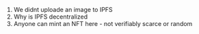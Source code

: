 1. We didnt uploade an image to IPFS
2. Why is IPFS decentralized
3. Anyone can mint an NFT here - not verifiably scarce or random
